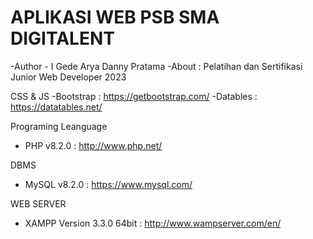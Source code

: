 # APLIKASI WEB PSB SMA DIGITALENT

-Author - I Gede Arya Danny Pratama
-About : Pelatihan dan Sertifikasi Junior Web Developer 2023

CSS & JS
-Bootstrap : https://getbootstrap.com/
-Datables : https://datatables.net/

Programing Leanguage

- PHP v8.2.0 : http://www.php.net/

DBMS

- MySQL v8.2.0 : https://www.mysql.com/

WEB SERVER

- XAMPP Version 3.3.0 64bit : http://www.wampserver.com/en/
